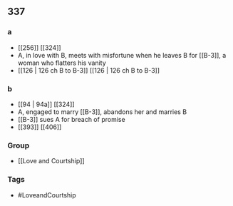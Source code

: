 ## 337
### a
- [[256]] [[324]] 
- A, in love with B, meets with misfortune when he leaves B for [[B-3]], a woman who flatters his vanity
- [[126 | 126 ch B to B-3]] [[126 | 126 ch B to B-3]] 

### b
- [[94 | 94a]] [[324]] 
- A, engaged to marry [[B-3]], abandons her and marries B
- [[B-3]] sues A for breach of promise
- [[393]] [[406]] 


### Group
- [[Love and Courtship]]

### Tags
- #LoveandCourtship

